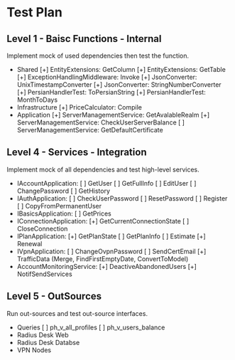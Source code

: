 # Test Plan

## Level 1 - Baisc Functions - Internal

Implement mock of used dependencies then test the function.

- Shared
	[+] EntityExtensions: GetColumn
	[+] EntityExtensions: GetTable
	[+] ExceptionHandlingMiddleware: Invoke
	[+] JsonConverter: UnixTimestampConverter
	[+] JsonConverter: StringNumberConverter
	[+] PersianHandlerTest: ToPersianString
	[+] PersianHandlerTest: MonthToDays
- Infrastructure
	[+] PriceCalculator: Compile
- Application
	[+] ServerManagementService: GetAvalableRealm
	[+] ServerManagementService: CheckUserServerBalance
	[ ] ServerManagementService: GetDefaultCertificate

## Level 4 - Services - Integration

Implement mock of all dependencies and test high-level services.

- IAccountApplication:
	[ ] GetUser
	[ ] GetFullInfo
	[ ] EditUser
	[ ] ChangePassword
	[ ] GetHistory
- IAuthApplication: 
	[ ] CheckUserPassword
	[ ] ResetPassword
	[ ] Register
	[ ] CopyFromPermanentUser
- IBasicsApplication:
	[ ] GetPrices
- IConnectionApplication:
	[+] GetCurrentConnectionState
	[ ] CloseConnection
- IPlanApplication:
	[+] GetPlanState
	[ ] GetPlanInfo
	[ ] Estimate
	[+] Renewal
- IVpnApplication:
	[ ] ChangeOvpnPassword
	[ ] SendCertEmail
	[+] TrafficData (Merge, FindFirstEmptyDate, ConvertToModel)
- AccountMonitoringService:
	[+] DeactiveAbandonedUsers
	[+] NotifSendServices

## Level 5 - OutSources

Run out-sources and test out-source interfaces.

- Queries
	[ ] ph_v_all_profiles
	[ ] ph_v_users_balance
- Radius Desk Web
- Radius Desk Databse
- VPN Nodes
